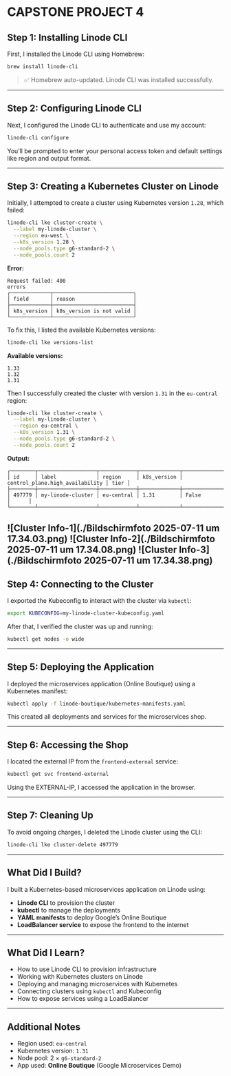 
# CAPSTONE PROJECT 4

## Step 1: Installing Linode CLI

First, I installed the Linode CLI using Homebrew:

```sh
brew install linode-cli
```

> ✅ Homebrew auto-updated. Linode CLI was installed successfully.

---

## Step 2: Configuring Linode CLI

Next, I configured the Linode CLI to authenticate and use my account:

```sh
linode-cli configure
```

You’ll be prompted to enter your personal access token and default settings like region and output format.

---

## Step 3: Creating a Kubernetes Cluster on Linode

Initially, I attempted to create a cluster using Kubernetes version `1.28`, which failed:

```sh
linode-cli lke cluster-create \
  --label my-linode-cluster \
  --region eu-west \
  --k8s_version 1.28 \
  --node_pools.type g6-standard-2 \
  --node_pools.count 2
```

**Error:**

```
Request failed: 400
errors                                    
┌─────────────┬──────────────────────────┐
│ field       │ reason                   │
├─────────────┼──────────────────────────┤
│ k8s_version │ k8s_version is not valid │
└─────────────┴──────────────────────────┘
```

To fix this, I listed the available Kubernetes versions:

```sh
linode-cli lke versions-list
```

**Available versions:**

```
1.33
1.32
1.31
```

Then I successfully created the cluster with version `1.31` in the `eu-central` region:

```sh
linode-cli lke cluster-create \
  --label my-linode-cluster \
  --region eu-central \
  --k8s_version 1.31 \
  --node_pools.type g6-standard-2 \
  --node_pools.count 2
```

**Output:**

```
┌────────┬───────────────────┬────────────┬─────────────┬─────────────────────────────────┬──────┐
│ id     │ label             │ region     │ k8s_version │ control_plane.high_availability │ tier │
├────────┼───────────────────┼────────────┼─────────────┼─────────────────────────────────┼──────┤
│ 497779 │ my-linode-cluster │ eu-central │ 1.31        │ False                           │      │
└────────┴───────────────────┴────────────┴─────────────┴─────────────────────────────────┴──────┘
```
![Cluster Info-1](./Bildschirmfoto 2025-07-11 um 17.34.03.png)
![Cluster Info-2](./Bildschirmfoto 2025-07-11 um 17.34.08.png)
![Cluster Info-3](./Bildschirmfoto 2025-07-11 um 17.34.38.png)
---

## Step 4: Connecting to the Cluster

I exported the Kubeconfig to interact with the cluster via `kubectl`:

```sh
export KUBECONFIG=my-linode-cluster-kubeconfig.yaml
```

After that, I verified the cluster was up and running:

```sh
kubectl get nodes -o wide
```

---

## Step 5: Deploying the Application

I deployed the microservices application (Online Boutique) using a Kubernetes manifest:

```sh
kubectl apply -f linode-boutique/kubernetes-manifests.yaml
```

This created all deployments and services for the microservices shop.

---

## Step 6: Accessing the Shop

I located the external IP from the `frontend-external` service:

```sh
kubectl get svc frontend-external
```

Using the EXTERNAL-IP, I accessed the application in the browser.

---

## Step 7: Cleaning Up

To avoid ongoing charges, I deleted the Linode cluster using the CLI:

```sh
linode-cli lke cluster-delete 497779
```

---

## What Did I Build?

I built a Kubernetes-based microservices application on Linode using:

- **Linode CLI** to provision the cluster
- **kubectl** to manage the deployments
- **YAML manifests** to deploy Google’s Online Boutique
- **LoadBalancer service** to expose the frontend to the internet

---

## What Did I Learn?

- How to use Linode CLI to provision infrastructure
- Working with Kubernetes clusters on Linode
- Deploying and managing microservices with Kubernetes
- Connecting clusters using `kubectl` and Kubeconfig
- How to expose services using a LoadBalancer

---

## Additional Notes

- Region used: `eu-central`
- Kubernetes version: `1.31`
- Node pool: 2 × `g6-standard-2`
- App used: **Online Boutique** (Google Microservices Demo)
